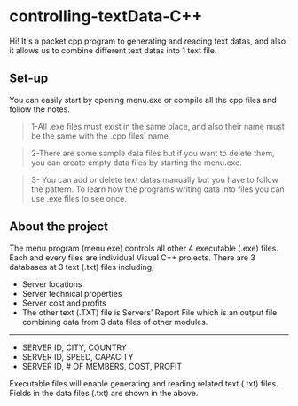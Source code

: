 # controlling-textData-C++

Hi! It's a packet cpp program to generating and reading text datas, and also it allows us to combine different text datas into 1 text file.
## Set-up
You can easily start by opening menu.exe or compile all the cpp files and follow the notes.
>1-All .exe files must exist in the same place, and also their name 
must be the same with the .cpp files' name.

>2-There are some sample data files but if you want to delete them,
you can create empty data files by starting the menu.exe.

>3- You can add or delete text datas manually but you have to follow the pattern. To learn how the programs writing data into files you can use .exe files to see once.
## About the project

The menu program (menu.exe) controls all other 4 executable (.exe) files. Each and every files are individual Visual C++ projects. There are 3 databases at 3 text (.txt) files including; 
- Server locations 
- Server technical properties 
- Server cost and profits 
- The other text (.TXT) file is Servers’ Report File which is an output file combining data from 3 data files of other modules. 
 ---------------------------------
- SERVER ID, CITY, COUNTRY 
- SERVER ID, SPEED, CAPACITY 
- SERVER ID, # OF MEMBERS, COST, PROFIT 

Executable files will enable generating and reading related text (.txt) files. Fields in the data files (.txt) are shown in the above. 
 
